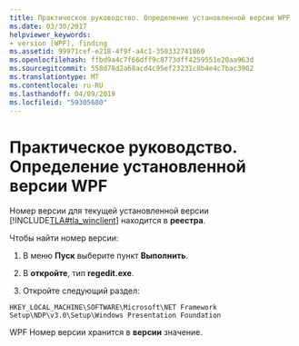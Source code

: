 ```yaml
---
title: Практическое руководство. Определение установленной версии WPF
ms.date: 03/30/2017
helpviewer_keywords:
- version [WPF], finding
ms.assetid: 99971cef-e218-4f9f-a4c1-350332741860
ms.openlocfilehash: ffbd9a4c7f66dff9c8773dff4259551e20aa963d
ms.sourcegitcommit: 558d78d2a68acd4c95ef23231c8b4e4c7bac3902
ms.translationtype: MT
ms.contentlocale: ru-RU
ms.lasthandoff: 04/09/2019
ms.locfileid: "59305680"
---
```

# <a name="how-to-determine-the-installed-version-of-wpf"></a>Практическое руководство. Определение установленной версии WPF
Номер версии для текущей установленной версии [!INCLUDE[TLA#tla_winclient](../../../../includes/tlasharptla-winclient-md.md)] находится в **реестра**.  
  
 Чтобы найти номер версии:  
  
1. В меню **Пуск** выберите пункт **Выполнить**.  
  
2. В **откройте**, тип **regedit.exe**.  
  
3. Откройте следующий раздел:  
  
 `HKEY_LOCAL_MACHINE\SOFTWARE\Microsoft\NET Framework Setup\NDP\v3.0\Setup\Windows Presentation Foundation`  
  
 WPF Номер версии хранится в **версии** значение.

